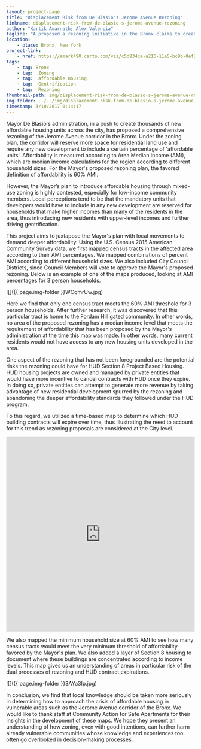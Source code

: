 ```yaml
---
layout: project-page
title: "Displacement Risk from De Blasio's Jerome Avenue Rezoning"
linkname: displacement-risk-from-de-blasio-s-jerome-avenue-rezoning
author: "Kartik Amarnath; Alex Valencia"
tagline: "A proposed a rezoning initiative in the Bronx claims to create affordable housing. This project examines the validity of these claims."
location:
    - place: Bronx, New York
project-link:
    - href: https://amark490.carto.com/viz/c5d834ce-a216-11e5-bc9b-0ef24382571b/public_map
tags:
    - tag: Bronx
    - tag:  Zoning
    - tag:  Affordable Housing
    - tag:  Gentrification
    - tag:  Rezoning
thumbnail-path: img/displacement-risk-from-de-blasio-s-jerome-avenue-rezoning/WCgmrUw.jpg
img-folder: ../../img/displacement-risk-from-de-blasio-s-jerome-avenue-rezoning/
timestamp: 3/10/2017 0:14:17
---
```

Mayor De Blasio's administration, in a push to create thousands of new affordable housing units across the city, has proposed a comprehensive rezoning of the Jerome Avenue corridor in the Bronx. Under the zoning plan, the corridor will reserve more space for residential land use and require any new development to include a certain percentage of 'affordable units'. Affordability is measured according to Area Median Income (AMI), which are median income calculations for the region according to different household sizes. For the Mayor's proposed rezoning plan, the favored definition of affordability is 60% AMI. 

However, the Mayor’s plan to introduce affordable housing through mixed-use zoning is highly contested, especially for low-income community members. Local perceptions tend to be that the mandatory units that developers would have to include in any new development are reserved for households that make higher incomes than many of the residents in the area, thus introducing new residents with upper-level incomes and further driving gentrification.

This project aims to juxtapose the Mayor's plan with local movements to demand deeper affordability. Using the U.S. Census 2015 American Community Survey data, we first mapped census tracts in the affected area according to their AMI percentages. We mapped combinations of percent AMI according to different household sizes. We also included City Council Districts, since Council Members will vote to approve the Mayor's proposed rezoning. Below is an example of one of the maps produced, looking at AMI percentages for 3 person households. 

![]({{ page.img-folder }}WCgmrUw.jpg)

Here we find that only one census tract meets the 60% AMI threshold for 3 person households. After further research, it was discovered that this particular tract is home to the Fordam Hill gated community. In other words, no area of the proposed rezoning has a median income level that meets the requirement of affordability that has been proposed by the Mayor's administration at the time this map was made. In other words, many current residents would not have access to any new housing units developed in the area.

One aspect of the rezoning that has not been foregrounded are the potential risks the rezoning could have for HUD Section 8 Project Based Housing. HUD housing projects are owned and managed by private entities that would have more incentive to cancel contracts with HUD once they expire. In doing so, private entities can attempt to generate more revenue by taking advantage of new residential development spurred by the rezoning and abandoning the deeper affordability standards they followed under the HUD program.

To this regard, we utilized a time-based map to determine which HUD building contracts will expire over time, thus illustrating the need to account for this trend as rezoning proposals are considered at the City level.

<iframe width="100%" height="520" frameborder="0" src="https://amark490.carto.com/viz/c5d834ce-a216-11e5-bc9b-0ef24382571b/embed_map" allowfullscreen webkitallowfullscreen mozallowfullscreen oallowfullscreen msallowfullscreen></iframe>

We also mapped the minimum household size at 60% AMI to see how many census tracts would meet the very minimum threshold of affordability favored by the Mayor's plan. We also added a layer of Section 8 housing to document where these buildings are concentrated according to income levels. This map gives us an understanding of areas in particular risk of the dual processes of rezoning and HUD contract expirations.

![]({{ page.img-folder }}3AYa3Ip.jpg)

In conclusion, we find that local knowledge should be taken more seriously in determining how to approach the crisis of affordable housing in vulnerable areas such as the Jerome Avenue corridor of the Bronx. We would like to thank staff at Community Action for Safe Apartments for their insights in the development of these maps. We hope they present an understanding of how zoning, even with good intentions, can further harm already vulnerable communities whose knowledge and experiences too often go overlooked in decision-making processes.